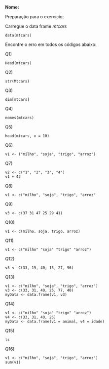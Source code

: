 **Nome:** 


Preparação para o exercício:

Carregue o data frame *mtcars*

```
data(mtcars)
```

Encontre o erro em todos os códigos abaixo:

Q1)

```
Head(mtcars)
```

Q2)

```
str(Mtcars)
```

Q3)

```
dim[mtcars]
```

Q4)

```
nomes(mtcars)
```

Q5)

```
head(mtcars, x = 10)
```

Q6)

```
v1 <- ("milho", "soja", "trigo", "arroz")
```

Q7)

```
v2 <- c("1", "2", "3", "4")
v1 + 42
```


Q8)

```
v1 <- c("milho", "soja", "trigo", "arroz"
```


Q9)

```
v3 <- c(37 31 47 25 29 41)
```


Q10)

```
v1 <- c(milho, soja, trigo, arroz)
```

Q11)

```
v1 <- c("milho" "soja" "trigo" "arroz")
```

Q12)

```
v3 <- C(33, 19, 40, 15, 27, 96)
```


Q13)

```
v1 <- c("milho", "soja", "trigo", "arroz")
v3 <- c(33, 31, 40, 25, 77, 40)
myData <- data.frame(v1, v3)
```

Q14)

```
v1 <- c("milho" "soja" "trigo" "arroz")
v4 <- c(33, 31, 40, 25)
myData <- data.frame(v1 = animal, v4 = idade)
```

Q15)

```
ls
```

Q16)

```
v1 <- c("milho", "soja", "trigo", "arroz")
sum(v1)
```
